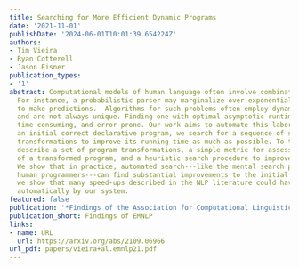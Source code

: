 ```yaml
---
title: Searching for More Efficient Dynamic Programs
date: '2021-11-01'
publishDate: '2024-06-01T10:01:39.654224Z'
authors:
- Tim Vieira
- Ryan Cotterell
- Jason Eisner
publication_types:
- '1'
abstract: Computational models of human language often involve combinatorial problems.
  For instance, a probabilistic parser may marginalize over exponentially many trees
  to make predictions.  Algorithms for such problems often employ dynamic programming
  and are not always unique. Finding one with optimal asymptotic runtime can be unintuitive,
  time consuming, and error-prone. Our work aims to automate this laborious process.  Given
  an initial correct declarative program, we search for a sequence of semantics-preserving
  transformations to improve its running time as much as possible. To this end, we
  describe a set of program transformations, a simple metric for assessing the efficiency
  of a transformed program, and a heuristic search procedure to improve this metric.
  We show that in practice, automated search---like the mental search performed by
  human programmers---can find substantial improvements to the initial program. Empirically,
  we show that many speed-ups described in the NLP literature could have been discovered
  automatically by our system.
featured: false
publication: '*Findings of the Association for Computational Linguistics: EMNLP 2021*'
publication_short: Findings of EMNLP
links:
- name: URL
  url: https://arxiv.org/abs/2109.06966
url_pdf: papers/vieira+al.emnlp21.pdf
---
```


